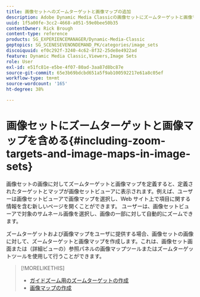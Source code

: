 ```yaml
---
title: 画像セットへのズームターゲットと画像マップの追加
description: Adobe Dynamic Media Classicの画像セットにズームターゲットと画像マップを含める方法について説明します。
uuid: 1f5a00fe-3cc2-4668-a051-59e0bee50b35
contentOwner: Rick Brough
content-type: reference
products: SG_EXPERIENCEMANAGER/Dynamic-Media-Classic
geptopics: SG_SCENESEVENONDEMAND_PK/categories/image_sets
discoiquuid: ef0c292f-3240-4c62-8f32-25de8e4922ad
feature: Dynamic Media Classic,Viewers,Image Sets
role: User
exl-id: e51fc81e-e5be-4f07-80ad-3aa87d8bc87e
source-git-commit: 65e3b69bdcbd651a5f9ab100592217e61a8c05ef
workflow-type: tm+mt
source-wordcount: '165'
ht-degree: 38%

---
```


# 画像セットにズームターゲットと画像マップを含める{#including-zoom-targets-and-image-maps-in-image-sets}

画像セットの画像に対してズームターゲットと画像マップを定義すると、定義されたターゲットとマップが画像セットビューアに表示されます。例えば、ユーザーは画像セットビューアで画像マップを選択し、Web サイト上で項目に関する情報を含む新しいページを開くことができます。 ユーザーは、画像セットビューアで対象のサムネール画像を選択し、画像の一部に対して自動的にズームできます。

ズームターゲットおよび画像マップをユーザに提供する場合、画像セットの画像に対して、ズームターゲットと画像マップを作成します。これは、画像セット画面または（詳細ビューの）参照パネルの画像マップツールまたはズームターゲットツールを使用して行うことができます。

>[!MORELIKETHIS]
>
>* [ガイドズーム用のズームターゲットの作成](creating-zoom-targets-guided-zoom.md#creating_zoom_targets_for_guided_zoom)
>* [画像マップの作成](creating-image-maps.md#creating_image_maps)

